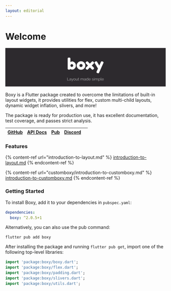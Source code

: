 ```yaml
---
layout: editorial
---
```


# Welcome



![](<.gitbook/assets/zncIM (1).png>)

Boxy is a Flutter package created to overcome the limitations of built-in layout widgets, it provides utilities for flex, custom multi-child layouts, dynamic widget inflation, slivers, and more!

The package is ready for production use, it has excellent documentation, test coverage, and passes strict analysis.

| [GitHub](https://github.com/PixelToast/flutter-boxy) | [API Docs](https://pub.dev/documentation/boxy/latest/) | [Pub](https://pub.dev/packages/boxy) | [Discord](https://discord.com/invite/N7Yshp4) |   |
| ---------------------------------------------------- | ------------------------------------------------------ | ------------------------------------ | --------------------------------------------- | - |

### Features

{% content-ref url="introduction-to-layout.md" %}
[introduction-to-layout.md](introduction-to-layout.md)
{% endcontent-ref %}

{% content-ref url="customboxy/introduction-to-customboxy.md" %}
[introduction-to-customboxy.md](customboxy/introduction-to-customboxy.md)
{% endcontent-ref %}

### Getting Started

To install Boxy, add it to your dependencies in `pubspec.yaml`:

```yaml
dependencies:
  boxy: ^2.0.5+1
```

Alternatively, you can also use the pub command:

```
flutter pub add boxy
```

After installing the package and running `flutter pub get`, import one of the following top-level libraries:

```dart
import 'package:boxy/boxy.dart';
import 'package:boxy/flex.dart';
import 'package:boxy/padding.dart';
import 'package:boxy/slivers.dart';
import 'package:boxy/utils.dart';
```
